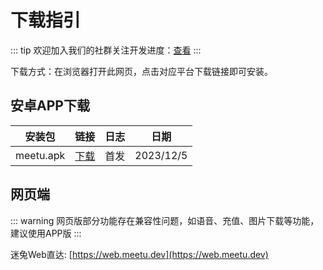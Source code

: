 # 下载指引

::: tip
欢迎加入我们的社群关注开发进度：[查看](/contact)
:::

下载方式：在浏览器打开此网页，点击对应平台下载链接即可安装。
 
## 安卓APP下载 <Badge type="warning" text="beta" />

| 安装包    | 链接                                    | 日志 | 日期      |
| --------- | --------------------------------------- | ---- | --------- |
| meetu.apk | [下载](https://pkg.meetu.dev/meetu.apk) | 首发 | 2023/12/5 |


## 网页端

::: warning
网页版部分功能存在兼容性问题，如语音、充值、图片下载等功能，建议使用APP版
:::

迷兔Web直达: [https://web.meetu.dev](https://web.meetu.dev)
